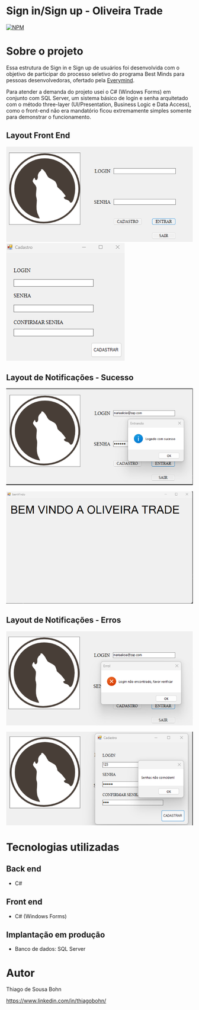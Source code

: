 # Sign in/Sign up - Oliveira Trade
[![NPM](https://img.shields.io/npm/l/react)](https://github.com/youngbohn/everymind_oliveiratrade/blob/master/LICENSE) 

# Sobre o projeto

Essa estrutura de Sign in e Sign up de usuários foi desenvolvida com o objetivo de participar do processo seletivo do programa Best Minds para pessoas desenvolvedoras, ofertado pela [Everymind](https://www.everymind.com.br/ "Site da Everymind").

Para atender a demanda do projeto usei o C# (Windows Forms) em conjunto com SQL Server, um sistema básico de login e senha arquitetado com o método three-layer (UI/Presentation, Business Logic e Data Access), como o front-end não era mandatório ficou extremamente simples somente para demonstrar o funcionamento.

## Layout Front End
![Tela de Login](https://github.com/youngbohn/everymind_oliveiratrade/blob/master/assets/asset_login.png) ![Tela de Cadastro](https://github.com/youngbohn/everymind_oliveiratrade/blob/master/assets/asset_cadastro.png)

## Layout de Notificações - Sucesso
![Senha Sucesso](https://github.com/youngbohn/everymind_oliveiratrade/blob/master/assets/asset_sucesso.png)

![Bem Vindo](https://github.com/youngbohn/everymind_oliveiratrade/blob/master/assets/asset_bemVindo.png)

## Layout de Notificações - Erros
![Login não encontrado](https://github.com/youngbohn/everymind_oliveiratrade/blob/master/assets/asset_erro.png)

![Senha não coincide](https://github.com/youngbohn/everymind_oliveiratrade/blob/master/assets/asset_senhaNaoCoincide.png)
# Tecnologias utilizadas
## Back end
- C#

## Front end
- C# (Windows Forms)

## Implantação em produção
- Banco de dados: SQL Server


# Autor

Thiago de Sousa Bohn

https://www.linkedin.com/in/thiagobohn/
